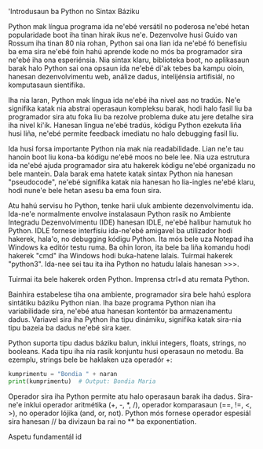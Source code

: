 'Introdusaun ba Python no Sintax Báziku 

Python mak língua programa ida ne'ebé versátil no poderosa ne'ebé hetan popularidade boot iha tinan hirak ikus ne'e. Dezenvolve husi Guido van Rossum iha tinan 80 nia rohan, Python sai ona lian ida ne'ebé fó benefísiu ba ema sira ne'ebé foin hahú aprende kode no mós ba programador sira ne'ebé iha ona esperiénsia. Nia sintax klaru, biblioteka boot, no aplikasaun barak halo Python sai ona opsaun ida ne'ebé di'ak tebes ba kampu oioin, hanesan dezenvolvimentu web, análize dadus, intelijénsia artifisiál, no komputasaun sientífika.

Iha nia laran, Python mak língua ida ne'ebé iha nivel aas no tradús. Ne'e signifika katak nia abstrai operasaun kompleksu barak, hodi halo fasil liu ba programador sira atu foka liu ba rezolve problema duke atu jere detalhe sira iha nivel ki'ik. Hanesan língua ne'ebé tradús, kódigu Python ezekuta liña husi liña, ne'ebé permite feedback imediatu no halo debugging fasil liu.

Ida husi forsa importante Python nia mak nia readabilidade. Lian ne'e tau hanoin boot liu kona-ba kódigu ne'ebé moos no bele lee. Nia uza estrutura ida ne'ebé ajuda programador sira atu hakerek kódigu ne'ebé organizadu no bele mantein. Dala barak ema hatete katak sintax Python nia hanesan "pseudocode", ne'ebé signifika katak nia hanesan ho lia-ingles ne'ebé klaru, hodi nune'e bele hetan asesu ba ema foun sira.

Atu hahú servisu ho Python, tenke harii uluk ambiente dezenvolvimentu ida. Ida-ne'e normalmente envolve instalasaun Python rasik no Ambiente Integradu Dezenvolvimentu (IDE) hanesan IDLE, ne'ebé halibur hamutuk ho Python. IDLE fornese interfísiu ida-ne'ebé amigavel ba utilizador hodi hakerek, hala'o, no debugging kódigu Python. Ita mós bele uza Notepad iha Windows ka editór testu ruma. Ba ohin loron, ita bele ba liña komandu hodi hakerek "cmd" iha Windows hodi buka-hatene lalais. Tuirmai hakerek "python3". Ida-nee sei tau ita iha Python no hatudu lalais hanesan >>>. 

Tuirmai ita bele hakerek orden Python. Imprensa ctrl+d atu remata Python. 

Bainhira estabelese tiha ona ambiente, programador sira bele hahú esplora sintátiku báziku Python nian. Iha baze programa Python nian iha variabilidade sira, ne'ebé atua hanesan kontentór ba armazenamentu dadus. Variavel sira iha Python iha tipu dinámiku, signifika katak sira-nia tipu bazeia ba dadus ne'ebé sira kaer. 

Python suporta tipu dadus báziku balun, inklui integers, floats, strings, no booleans. Kada tipu iha nia rasik konjuntu husi operasaun no metodu. Ba ezemplu, strings bele be haklaken uza operadór +:

```python
kumprimentu = "Bondia " + naran
print(kumprimentu)  # Output: Bondia Maria
```

Operador sira iha Python permite atu halo operasaun barak iha dadus. Sira-ne'e inklui operador aritmétika (+, -, *, /), operador komparasaun (==, !=, <, >), no operador lójika (and, or, not). Python mós fornese operador espesiál sira hanesan // ba divizaun ba rai no ** ba exponentiation.

Aspetu fundamentál id